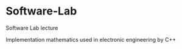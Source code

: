 # Software-Lab
Software Lab lecture

Implementation mathematics used in electronic engineering by C++ 
